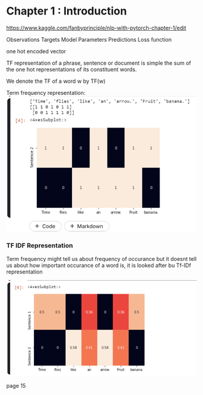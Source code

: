 # Chapter 1 : Introduction

https://www.kaggle.com/fanbyprinciple/nlp-with-pytorch-chapter-1/edit

Observations
Targets
Model
Parameters
Predictions
Loss function

one hot encoded vector

TF representation of a phrase, sentence or document is simple the sum of the one hot representations of its constituent words. 

We denote the TF of a word w by TF(w)

Term frequency representation:
![](tf_representation.png)

### TF IDF Representation

Term frequency might tell us about frequency of occurance but it doesnt tell us about how important occurance of a word is, it is looked after bu Tf-IDf representation

![](tfidf_representation.png)

page 15


